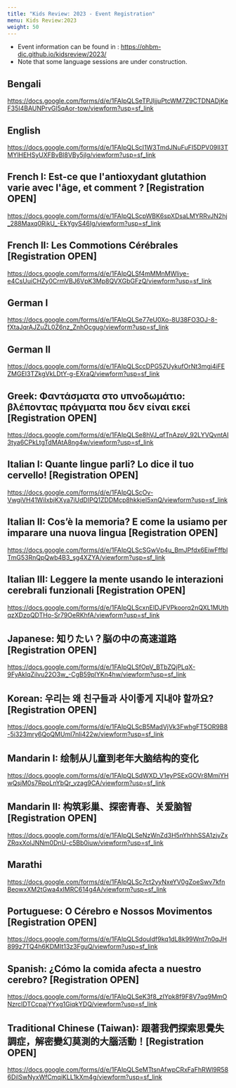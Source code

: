 ```yaml
---
title: "Kids Review: 2023 - Event Registration"
menu: Kids Review:2023
weight: 50
---
```


* Event information can be found in : https://ohbm-dic.github.io/kidsreview/2023/
* Note that some language sessions are under construction.

## Bengali 
https://docs.google.com/forms/d/e/1FAIpQLSeTPJIjjuPtcWM7Z9CTDNADjKeF35I4BAUNPrvGl5qAor-tow/viewform?usp=sf_link

## English 
https://docs.google.com/forms/d/e/1FAIpQLScI1W3TmdJNuFuFI5DPV09Il3TMYlHEHSyUXFBvBl8VBy5jlg/viewform?usp=sf_link

## French I: Est-ce que l'antioxydant glutathion varie avec l'âge, et comment ? [Registration OPEN] 
https://docs.google.com/forms/d/e/1FAIpQLScpWBK6spXDsaLMYRRvJN2hj_288Maxq0RjkU_-EkYgyS46Ig/viewform?usp=sf_link

## French II: Les Commotions Cérébrales [Registration OPEN]
https://docs.google.com/forms/d/e/1FAIpQLSf4mMMnMWliye-e4CsUuiCHZy0CrmVBJ6VpK3Mp8QVXGbGFzQ/viewform?usp=sf_link

## German I
https://docs.google.com/forms/d/e/1FAIpQLSe77eU0Xo-8U38FO3OJ-8-fXtaJqrAJZuZL0Z6nz_ZnhOcgug/viewform?usp=sf_link

## German II
https://docs.google.com/forms/d/e/1FAIpQLSccDPG5ZUykufOrNt3mgj4iFEZMGEI3TZkgVkLDtY-g-EXraQ/viewform?usp=sf_link

## Greek: Φαντάσματα στο υπνοδωμάτιο: βλέποντας πράγματα που δεν είναι εκεί [Registration OPEN]
https://docs.google.com/forms/d/e/1FAIpQLSe8hVJ_qfTnAzpV_92LYVQvntAI3tya6CPkLtgTdMAtA8ng4w/viewform?usp=sf_link

## Italian I: Quante lingue parli? Lo dice il tuo cervello! [Registration OPEN]
https://docs.google.com/forms/d/e/1FAIpQLScOv-VwgiVH41WiIxbjKXya7iUdDIPQ1ZDDMcp8hkkjeI5xnQ/viewform?usp=sf_link

## Italian II: Cos’è la memoria? E come la usiamo per imparare una nuova lingua [Registration OPEN]
https://docs.google.com/forms/d/e/1FAIpQLScSGwVp4u_BmJPfdx6EiwFffblTmG53RnQpQwb4B3_sg4XZYA/viewform?usp=sf_link

## Italian III: Leggere la mente usando le interazioni cerebrali funzionali [Registration OPEN]
https://docs.google.com/forms/d/e/1FAIpQLScxnEIDJFVPkoorq2nQXL1MUthqzXDzoQDTHo-Sr79OeRKhfA/viewform?usp=sf_link

## Japanese: 知りたい？脳の中の高速道路 [Registration OPEN]
https://docs.google.com/forms/d/e/1FAIpQLSfOpV_BTbZQjPLqX-9FyAklqZilvu22O3w_-CgB59plYKn4hw/viewform?usp=sf_link

## Korean: 우리는 왜 친구들과 사이좋게 지내야 할까요? [Registration OPEN]
https://docs.google.com/forms/d/e/1FAIpQLScB5MadVjVk3FwhgFT5OR9B8-5i323mry6QoQMUmI7nli422w/viewform?usp=sf_link

## Mandarin I: 绘制从儿童到老年大脑结构的变化
https://docs.google.com/forms/d/e/1FAIpQLSdWXD_V1eyPSExGOVr8MmiYHwQsjM0s7RpoLnYbQr_vzag9CA/viewform?usp=sf_link

## Mandarin II: 构筑彩巢、探密青春、关爱脑智 [Registration OPEN]
https://docs.google.com/forms/d/e/1FAIpQLSeNzWnZd3H5nYhhhSSA1zjvZxZRqxXolJNNm0DnU-c5Bb0iuw/viewform?usp=sf_link

## Marathi
https://docs.google.com/forms/d/e/1FAIpQLSc7ct2yyNxeYV0gZoeSwv7kfnBeowxXM2tGwa4xIMRC614g4A/viewform?usp=sf_link

## Portuguese: O Cérebro e Nossos Movimentos [Registration OPEN]
https://docs.google.com/forms/d/e/1FAIpQLSdouldf9kq1dL8k99Wnt7n0qJH899z7TQ4h6KDMIt13z3FguQ/viewform?usp=sf_link

## Spanish: ¿Cómo la comida afecta a nuestro cerebro? [Registration OPEN]
https://docs.google.com/forms/d/e/1FAIpQLSeK3f8_zIYpk8f9F8V7qq9MmONzrcIDTCcpajYYxg1GiqkYDQ/viewform?usp=sf_link

## Traditional Chinese (Taiwan): 跟著我們探索思覺失調症，解密變幻莫測的大腦活動！[Registration OPEN]
https://docs.google.com/forms/d/e/1FAIpQLSeMTtsnAfwpCRxFaFhRWl9R586DilSwNyxWfCmqiKLL1kXm4g/viewform?usp=sf_link


